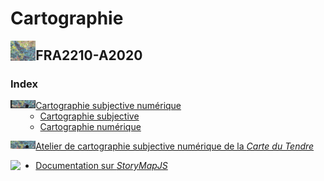 # Cartographie

<img src="FRA2210-A2020/img/jerry.jpg" width="8%" align="left"/>

## FRA2210-A2020

### Index

<img src="FRA2210-A2020/img/tes3.png" width="8%" align="left"/>

- [Cartographie subjective numérique](https://mmellet.github.io/Cartographie/FRA2210-A2020/AtCaSuNum.html#/)
  - [Cartographie subjective](https://mmellet.github.io/Cartographie/FRA2210-A2020/AtCaSuNum.html#/2) 
  - [Cartographie numérique](https://mmellet.github.io/Cartographie/FRA2210-A2020/AtCaSuNum.html#/10)
  
<img src="FRA2210-A2020/img/test2.png" width="8%" align="left"/>

- [Atelier de cartographie subjective numérique de la *Carte du Tendre*](https://mmellet.github.io/Cartographie/FRA2210-A2020/AtCaSuNum.html#/14)

<img src="FRA2210-A2020/img/storymapsjs.png" width="8%" align="left"/>

- [Documentation sur *StoryMapJS*](https://mmellet.github.io/Cartographie/FRA2210-A2020/AtCaSuNum.html#/19) 

